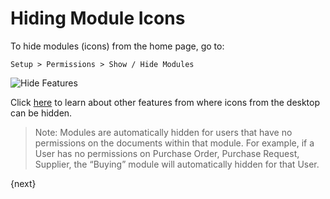 # Hiding Module Icons

To hide modules (icons) from the home page, go to:

`Setup > Permissions > Show / Hide Modules`

<img alt="Hide Features" class="screenshot" src="/docs/assets/img/customize/show-hide-modules.png">

Click [here](/docs/user/manual/en/customize-revalue/articles/module-visibility.html) to learn about other features from where icons from the desktop can be hidden.

> Note: Modules are automatically hidden for users that have no permissions on the documents within that module. For example, if a User has no permissions on Purchase Order, Purchase Request, Supplier, the “Buying” module will automatically hidden for that User.

{next}
